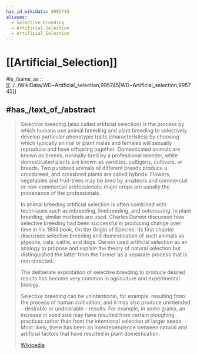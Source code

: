 ```yaml
---
has_id_wikidata: Q995745
aliases:
  - Selective breeding
  - Artificial Selection
  - Artificial_Selection
---
```


# [[Artificial_Selection]] 

#is_/same_as :: [[../../WikiData/WD~Artificial_selection,995745|WD~Artificial_selection,995745]] 

## #has_/text_of_/abstract 

> Selective breeding (also called artificial selection) is the process by which humans use animal breeding and plant breeding to selectively develop particular phenotypic traits (characteristics) by choosing which typically animal or plant males and females will sexually reproduce and have offspring together. Domesticated animals are known as breeds, normally bred by a professional breeder, while domesticated plants are known as varieties, cultigens, cultivars, or breeds. Two purebred animals of different breeds produce a crossbreed, and crossbred plants are called hybrids. Flowers, vegetables and fruit-trees may be bred by amateurs and commercial or non-commercial professionals: major crops are usually the provenance of the professionals.
>
> In animal breeding artificial selection is often combined with techniques such as inbreeding, linebreeding, and outcrossing. In plant breeding, similar methods are used. Charles Darwin discussed how selective breeding had been successful in producing change over time in his 1859 book, On the Origin of Species. Its first chapter discusses selective breeding and domestication of such animals as pigeons, cats, cattle, and dogs. Darwin used artificial selection as an analogy to propose and explain the theory of natural selection but distinguished the latter from the former as a separate process that is non-directed.
>
> The deliberate exploitation of selective breeding to produce desired results has become very common in agriculture and experimental biology.
>
> Selective breeding can be unintentional, for example, resulting from the process of human cultivation; and it may also produce unintended – desirable or undesirable – results. For example, in some grains, an increase in seed size may have resulted from certain ploughing practices rather than from the intentional selection of larger seeds. Most likely, there has been an interdependence between natural and artificial factors that have resulted in plant domestication.
>
> [Wikipedia](https://en.wikipedia.org/wiki/Selective%20breeding) 

